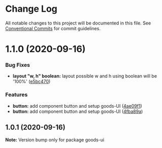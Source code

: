 # Change Log

All notable changes to this project will be documented in this file.
See [Conventional Commits](https://conventionalcommits.org) for commit guidelines.

# 1.1.0 (2020-09-16)


### Bug Fixes

* **layout "w, h" boolean:** layout possible w and h using boolean will be '100%' ([e5bc470](https://github.com/PT-Tennova-Cipta-Inatech/pomona3-ui/commit/e5bc47077ab88a192101f979195286460b5973b1))


### Features

* **button:** add component button and setup goods-UI ([4ae09f1](https://github.com/PT-Tennova-Cipta-Inatech/pomona3-ui/commit/4ae09f13ee61da2810c7b8b73eaf85aa3de09cb8))
* **button:** add component button and setup goods-UI ([4fba89a](https://github.com/PT-Tennova-Cipta-Inatech/pomona3-ui/commit/4fba89af9c03034e74243d89229c4c841d6a4a91))
## 1.0.1 (2020-09-16)

**Note:** Version bump only for package goods-ui

